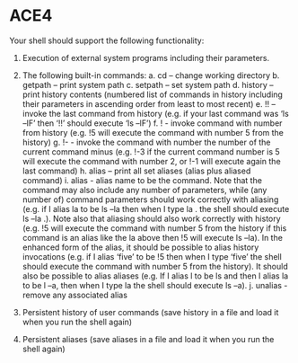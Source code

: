 # ACE4

Your shell should support the following functionality:
1. Execution of external system programs including their parameters.

2. The following built-in commands:
a. cd – change working directory
b. getpath – print system path
c. setpath – set system path
d. history – print history contents (numbered list of commands in history
including their parameters in ascending order from least to most recent)
e. !! – invoke the last command from history (e.g. if your last command
was ‘ls –lF’ then ‘!!’ should execute ‘ls –lF’)
f. !<no> - invoke command with number <no> from history (e.g. !5 will
execute the command with number 5 from the history)
g. !-<no> - invoke the command with number the number of the current
command minus <no> (e.g. !-3 if the current command number is 5 will
execute the command with number 2, or !-1 will execute again the last
command)
h. alias – print all set aliases (alias plus aliased command)
i. alias <name> <command> - alias name to be the command. Note that
the command may also include any number of parameters, while (any
number of) command parameters should work correctly with aliasing
(e.g. if I alias la to be ls –la then when I type la . the shell should execute
ls –la .). Note also that aliasing should also work correctly with history
(e.g. !5 will execute the command with number 5 from the history if this
command is an alias like the la above then !5 will execute ls –la). In the
enhanced form of the alias, it should be possible to alias history
invocations (e.g. if I alias ‘five’ to be !5 then when I type ‘five’ the shell
should execute the command with number 5 from the history). It should
also be possible to alias aliases (e.g. If I alias l to be ls and then I alias la
to be l –a, then when I type la the shell should execute ls –a).
j. unalias <command> - remove any associated alias
  
3. Persistent history of user commands (save history in a file and load it when you run
the shell again)

4. Persistent aliases (save aliases in a file and load it when you run the shell again)
